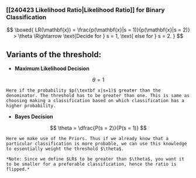   

### [[240423 Likelihood Ratio|Likelihood Ratio]] for Binary Classification

$$
\boxed{ LR(\mathbf{x}) = \frac{p(\mathbf{x}|s = 1)}{p(\mathbf{x}|s = 2)} > \theta \Rightarrow \text{Decide for } s = 1, \text{ else for } s = 2. 
}
$$

## Variants of the threshold:
- **Maximum Likelihood Decision** 
	
$$
\theta = 1
$$

	Here if the probability $p(\textbf x|s=1)$ greater than the denominator. The threshold has to be greater than one. This is same as choosing making a classification based on which classification has a higher probability. 
- **Bayes Decision**  
	
$$
\theta = \dfrac{P(s = 2)}{P(s = 1)}
$$

	Here we make use of the Priors. Thus if we already know that a particular classification is more probable, we can use this knowledge to essentially weight the threshold $\theta$. 
	
	*Note: Since we define $LR$ to be greater than $\theta$, you want it to be smaller for a preferable classification, hence the ratio is flipped.* 





